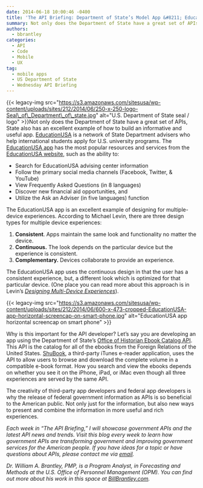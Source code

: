 ```yaml
---
date: 2014-06-18 10:00:46 -0400
title: 'The API Briefing: Department of State’s Model App &#8211; Education USA'
summary: Not only does the Department of State have a great set of APIs, State also has an excellent example of how to build an informative and useful app. EducationUSA is a network of State Department advisers who help international students apply for U.S. university programs.
authors:
  - bbrantley
categories:
  - API
  - Code
  - Mobile
  - UX
tag:
  - mobile apps
  - US Department of State
  - Wednesday API Briefing
---
```


{{< legacy-img src="https://s3.amazonaws.com/sitesusa/wp-content/uploads/sites/212/2014/06/250-x-250-logo-Seal\_of\_Department\_of\_state.jpg" alt="U.S. Department of State seal / logo" >}}Not only does the Department of State have a great set of APIs, State also has an excellent example of how to build an informative and useful app. [EducationUSA](https://www.educationusa.info/) is a network of State Department advisers who help international students apply for U.S. university programs. The [EducationUSA app](https://www.educationusa.info/mobileapp/) has the most popular resources and services from the [EducationUSA website](https://www.educationusa.info/), such as the ability to:

  * Search for EducationUSA advising center information
  * Follow the primary social media channels (Facebook, Twitter, & YouTube)
  * View Frequently Asked Questions (in 8 languages)
  * Discover new financial aid opportunities, and
  * Utilize the Ask an Adviser (in five languages) function

The EducationUSA app is an excellent example of designing for multiple-device experiences. According to Michael Levin, there are three design types for multiple device experiences:

  1. **Consistent**. Apps maintain the same look and functionality no matter the device.
  2. **Continuous.** The look depends on the particular device but the experience is consistent.
  3. **Complementary.** Devices collaborate to provide an experience.

The EducationUSA app uses the continuous design in that the user has a consistent experience, but, a different look which is optimized for that particular device. (One place you can read more about this approach is in Levin’s [_Designing Multi-Device Experiences_](http://shop.oreilly.com/product/0636920027089.do)).

{{< legacy-img src="https://s3.amazonaws.com/sitesusa/wp-content/uploads/sites/212/2014/06/600-x-473-cropped-EducationUSA-app-horizontal-screencap-on-smart-phone.jpg" alt="EducationUSA app horizontal screencap on smart phone" >}}

Why is this important for the API developer? Let&#8217;s say you are developing an app using the Department of State’s [Office of Historian Ebook Catalog API](http://history.state.gov/developer/catalog). This API is the catalog for all of the ebooks from the Foreign Relations of the United States. [ShuBook](http://www.ambibma.com/en/shubook.html), a third-party iTunes e-reader application, uses the API to allow users to browse and download the complete volume in a compatible e-book format. How you search and view the ebooks depends on whether you see it on the iPhone, iPad, or iMac even though all three experiences are served by the same API.

The creativity of third-party app developers and federal app developers is why the release of federal government information as APIs is so beneficial to the American public. Not only just for the information, but also new ways to present and combine the information in more useful and rich experiences.

_Each week in “The API Briefing,” I will showcase government APIs and the latest API news and trends. Visit this blog every week to learn how government APIs are transforming government and improving government services for the American people. If you have ideas for a topic or have questions about APIs, please contact me via [email](mailto:William.Brantley@opm.gov)._

_Dr. William A. Brantley, PMP, is a Program Analyst, in Forecasting and Methods at the U.S. Office of Personnel Management (OPM). You can find out more about his work in this space at [BillBrantley.com](http://billbrantley.com/)._